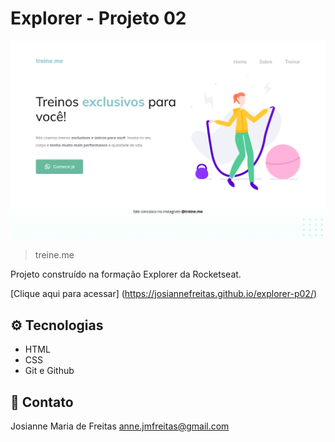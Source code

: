 # Explorer - Projeto 02

![preview](./.github/preview.png)

> treine.me

Projeto construído na formação Explorer da Rocketseat.

[Clique aqui para acessar] (https://josiannefreitas.github.io/explorer-p02/)

## ⚙ Tecnologias

- HTML
- CSS
- Git e Github

## 📧 Contato

Josianne Maria de Freitas
anne.jmfreitas@gmail.com